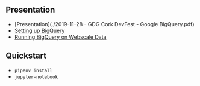 ## Presentation

* [Presentation](./2019-11-28 - GDG Cork DevFest - Google BigQuery.pdf)
* [Setting up BigQuery](./Bigquery.ipynb)
* [Running BigQuery on Webscale Data](./bigquery_examples.ipynb)

## Quickstart

* `pipenv install`
* `jupyter-notebook`

